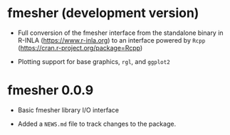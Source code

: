 # fmesher (development version)

* Full conversion of the fmesher interface from the standalone binary in R-INLA
  (https://www.r-inla.org) to an interface powered by `Rcpp`
  (https://cran.r-project.org/package=Rcpp)

* Plotting support for base graphics, `rgl`, and `ggplot2`

# fmesher 0.0.9

* Basic fmesher library I/O interface

* Added a `NEWS.md` file to track changes to the package.
